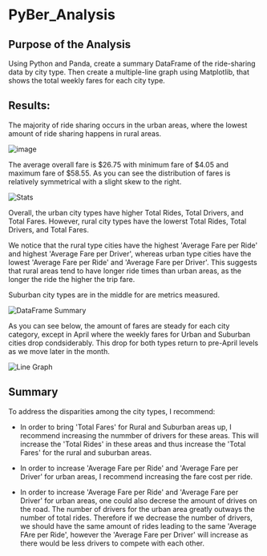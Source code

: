 # PyBer_Analysis

## Purpose of the Analysis
Using Python and Panda, create a summary DataFrame of the ride-sharing data by city type. Then create a multiple-line graph using Matplotlib, that shows the total weekly fares for each city type. 

## Results:

The majority of ride sharing occurs in the urban areas, where the lowest amount of ride sharing happens in rural areas. 

![image](https://user-images.githubusercontent.com/92542382/143794423-5038c57f-b878-46d9-b7b0-69918fa46e9a.png)


The average overall fare is $26.75 with minimum fare of $4.05 and maximum fare of $58.55.  As you can see the distribution of fares is relatively symmetrical with a slight skew to the right. 

![Stats](https://user-images.githubusercontent.com/92542382/143794473-5c98cabd-3f34-43b5-b590-385ed78d9ab2.png)


Overall, the urban city types have higher Total Rides, Total Drivers, and Total Fares.  However, rural city types have the lowerst Total Rides, Total Drivers, and Total Fares. 

We notice that the rural type cities have the highest 'Average Fare per Ride' and highest 'Average Fare per Driver', whereas urban type cities have the lowest 'Average Fare per Ride' and 'Average Fare per Driver'.  This suggests that rural areas tend to have longer ride times than urban areas, as the longer the ride the higher the trip fare. 

Suburban city types are in the middle for are metrics measured. 

![DataFrame Summary](https://user-images.githubusercontent.com/92542382/143794529-42ccf763-bb73-4d3f-8737-fcab6be2ec86.png)


As you can see below, the amount of fares are steady for each city category, except in April where the weekly fares for Urban and Suburban cities drop condsiderably.  This drop for both types return to pre-April levels as we move later in the month. 

![Line Graph](https://user-images.githubusercontent.com/92542382/143794577-26304095-2d24-4556-9df5-fed2501aed28.png)


## Summary 
To address the disparities among the city types, I recommend:

* In order to bring 'Total Fares' for Rural and Suburban areas up, I recommend increasing the nummber of drivers for these areas. This will increase the 'Total Rides' in these areas and thus increase the 'Total Fares' for the rural and suburban areas. 

* In order to increase 'Average Fare per Ride' and 'Average Fare per Driver' for urban areas, I recommend increasing the fare cost per ride. 

* In order to increase 'Average Fare per Ride' and 'Average Fare per Driver' for urban areas, one could also decrese the amount of drives on the road. The number of drivers for the urban area greatly outways the number of total rides. Therefore if we decrease the number of drivers, we should have the same amount of rides leading to the same 'Average FAre per Ride', however the 'Average Fare per Driver' will increase as there would be less drivers to compete with each other. 
